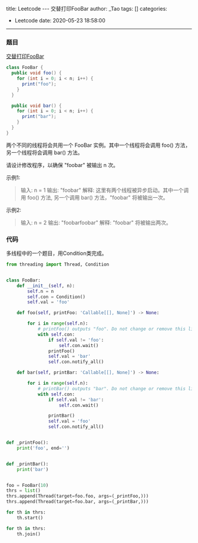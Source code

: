 title: Leetcode --- 交替打印FooBar
author: _Tao
tags: []
categories:
  - Leetcode
date: 2020-05-23 18:58:00
---
### 题目

[交替打印FooBar](https://leetcode-cn.com/problems/print-foobar-alternately/)

```java
class FooBar {
  public void foo() {
    for (int i = 0; i < n; i++) {
      print("foo");
    }
  }

  public void bar() {
    for (int i = 0; i < n; i++) {
      print("bar");
    }
  }
}
```
两个不同的线程将会共用一个 FooBar 实例。其中一个线程将会调用 foo() 方法，另一个线程将会调用 bar() 方法。

请设计修改程序，以确保 "foobar" 被输出 n 次。

示例1:
>输入: n = 1
输出: "foobar"
解释: 这里有两个线程被异步启动。其中一个调用 foo() 方法, 另一个调用 bar() 方法，"foobar" 将被输出一次。

示例2:
>输入: n = 2
输出: "foobarfoobar"
解释: "foobar" 将被输出两次。

<!-- more -->

### 代码

多线程中的一个题目，用Condition类完成。

```python
from threading import Thread, Condition


class FooBar:
    def __init__(self, n):
        self.n = n
        self.con = Condition()
        self.val = 'foo'

    def foo(self, printFoo: 'Callable[[], None]') -> None:

        for i in range(self.n):
            # printFoo() outputs "foo". Do not change or remove this line.
            with self.con:
                if self.val != 'foo':
                    self.con.wait()
                printFoo()
                self.val = 'bar'
                self.con.notify_all()

    def bar(self, printBar: 'Callable[[], None]') -> None:

        for i in range(self.n):
            # printBar() outputs "bar". Do not change or remove this line.
            with self.con:
                if self.val != 'bar':
                    self.con.wait()

                printBar()
                self.val = 'foo'
                self.con.notify_all()


def _printFoo():
    print('foo', end='')


def _printBar():
    print('bar')


foo = FooBar(10)
thrs = list()
thrs.append(Thread(target=foo.foo, args=(_printFoo,)))
thrs.append(Thread(target=foo.bar, args=(_printBar,)))

for th in thrs:
    th.start()

for th in thrs:
    th.join()

```